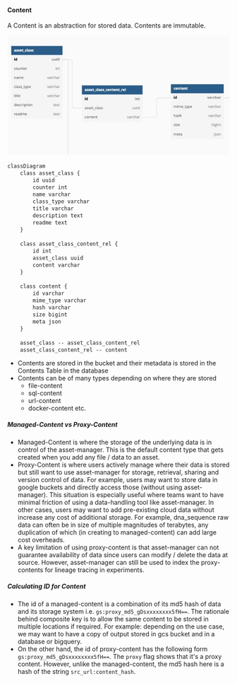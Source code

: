 #### Content

A Content is an abstraction for stored data. Contents are immutable.

![content](imgs/content_schema.jpg)

```mermaid
classDiagram
    class asset_class {
        id uuid
        counter int
        name varchar
        class_type varchar
        title varchar
        description text
        readme text
    }
    
    class asset_class_content_rel {
        id int
        asset_class uuid
        content varchar
    }
    
    class content {
        id varchar
        mime_type varchar
        hash varchar
        size bigint
        meta json
    }
    
    asset_class -- asset_class_content_rel 
    asset_class_content_rel -- content 
```

* Contents are stored in the bucket and their metadata is stored in the Contents Table in the database
* Contents can be of many types depending on where they are stored
    - file-content
    - sql-content 
    - url-content 
    - docker-content etc.

##### Managed-Content vs Proxy-Content
* Managed-Content is where the storage of the underlying data is in control of the asset-manager. This is the default content type
  that gets created when you add any file / data to an asset.
* Proxy-Content is where users actively manage where their data is stored but still want to use asset-manager for storage, retrieval, sharing
  and version control of data. For example, users may want to store data in google buckets and directly access those (without using asset-manager). 
  This situation is especially useful where teams want to have minimal friction of using a data-handling tool like asset-manager.
  In other cases, users may want to add pre-existing cloud data without increase any cost of additional storage. For example, dna_sequence raw data 
  can often be in size of multiple magnitudes of terabytes, any duplication of which (in creating to managed-content) can add large cost overheads.
* A key limitation of using proxy-content is that asset-manager can not guarantee availability of data since users can modify / delete the data
  at source. However, asset-manager can still be used to index the proxy-contents for lineage tracing in experiments.

##### Calculating ID for Content
* The id of a managed-content is a combination of its md5 hash of data and its storage system i.e. `gs:proxy_md5_gDsxxxxxxxx5fH==`. The rationale behind composite key
  is to allow the same content to be stored in multiple locations if required. For example: depending on the use case, we may want to have a copy of 
  output stored in gcs bucket and in a database or bigquery. 
* On the other hand, the id of proxy-content has the following form `gs:proxy_md5_gDsxxxxxxxx5fH==`. The `proxy` flag shows that it's a proxy content.
  However, unlike the managed-content, the md5 hash here is a hash of the string `src_url:content_hash`. 
